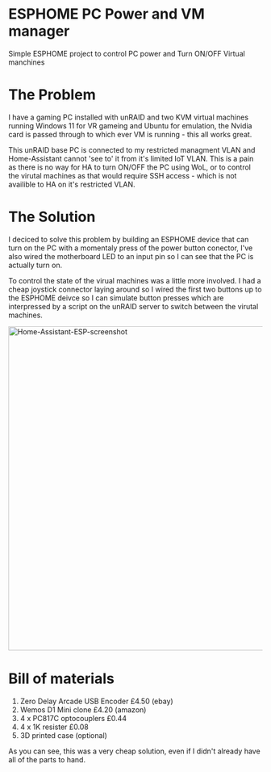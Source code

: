 # ESPHOME PC Power and VM manager

 Simple ESPHOME project to control PC power and Turn ON/OFF Virtual manchines

# The Problem

I have a gaming PC installed with unRAID and two KVM virtual machines running
Windows 11 for VR gameing and Ubuntu for emulation, the Nvidia card is passed
through to which ever VM is running - this all works great.

This unRAID base PC is connected to my restricted managment VLAN and
Home-Assistant cannot 'see to' it from it's limited IoT VLAN. This is a pain
as there is no way for HA to turn ON/OFF the PC using WoL, or to control the
virutal machines as that would require SSH access - which is not availible
to HA on it's restricted VLAN.

# The Solution

I deciced to solve this problem by building an ESPHOME device that can turn
on the PC with a momentaly press of the power button conector, I've also
wired the motherboard LED to an input pin so I can see that the PC is
actually turn on.

To control the state of the virual machines was a little more involved. I
had a cheap joystick connector laying around so I wired the first two
buttons up to the ESPHOME deivce so I can simulate button presses which
are interpressed by a script on the unRAID server to switch between the
virutal machines.

<img width="642" alt="Home-Assistant-ESP-screenshot" src="https://user-images.githubusercontent.com/6509533/213774081-9dc68d25-2d79-43e7-9dbe-fec37419301b.png">

# Bill of materials

1. Zero Delay Arcade USB Encoder £4.50 (ebay)
2. Wemos D1 Mini clone £4.20 (amazon)
3. 4 x PC817C optocouplers £0.44
4. 4 x 1K resister £0.08
5. 3D printed case (optional)

As you can see, this was a very cheap solution, even if I didn't already have
all of the parts to hand.

